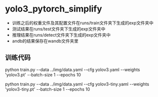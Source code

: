 # yolo3_pytorch_simplify
- 训练之后的权重文件及其配置文件在runs/train文件夹下生成的exp文件夹中
- 测试结果在runs/test文件夹下生成的exp文件夹中
- 推理结果在runs/detect文件夹下生成的exp文件夹中
- andb的结果保存在wandb文件夹里

## 训练代码
python train.py --data ../img/data.yaml --cfg yolov3.yaml --weights 'yolov3.pt' --batch-size 1 --epochs 10

python train.py --data ../img/data.yaml --cfg yolov3-tiny.yaml --weights 'yolov3-tiny.pt' --batch-size 1 --epochs 10
